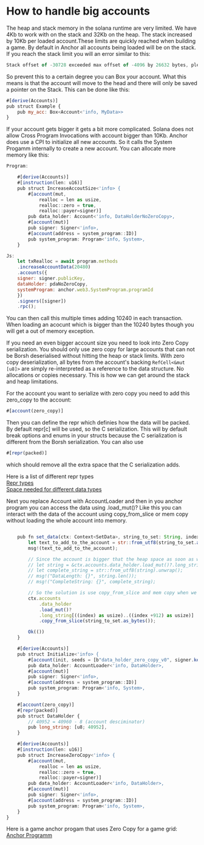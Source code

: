 # How to handle big accounts

The heap and stack memory in the solana runtime are very limited. We have 4Kb to work with on the stack and 32Kb on the heap.
The stack increased by 10Kb per loaded account.These limits are quickly reached when building a game. 
By default in Anchor all accounts being loaded will be on the stack. If you reach the stack limit you will an error similar to this: 

```js
Stack offset of -30728 exceeded max offset of -4096 by 26632 bytes, please minimize large stack variables
```

So prevent this to a certain degree you can Box your account. What this means is that the account will move to the head and there will only be saved a pointer on the Stack.
This can be done like this: 

```js
#[derive(Accounts)]
pub struct Example {
    pub my_acc: Box<Account<'info, MyData>>
}
```

If your account gets bigger it gets a bit more complicated. Solana does not allow Cross Program Invocations with account bigger than 10Kb.
Anchor does use a CPI to initialize all new accounts. So it calls the System Progamm internally to create a new account.
You can allocate more memory like this: 

```js
Program: 

    #[derive(Accounts)]
    #[instruction(len: u16)]
    pub struct IncreaseAccoutSize<'info> {
        #[account(mut, 
            realloc = len as usize, 
            realloc::zero = true, 
            realloc::payer=signer)]
        pub data_holder: Account<'info, DataHolderNoZeroCopy>,
        #[account(mut)]
        pub signer: Signer<'info>,
        #[account(address = system_program::ID)]
        pub system_program: Program<'info, System>,
    }

Js: 
    let txRealloc = await program.methods
    .increaseAccountData(20480)
    .accounts({
    signer: signer.publicKey,
    dataHolder: pdaNoZeroCopy,
    systemProgram: anchor.web3.SystemProgram.programId
    })
    .signers([signer])
    .rpc();
```

You can then call this multiple times adding 10240 in each transaction. 
When loading an acocunt which is bigger than the 10240 bytes though you will get a out of memory exception.

If you need an even bigger account size you need to look into Zero Copy serialization. 
You should only use zero copy for large accounts that can not be Borsh deserialised without hitting the heap or stack limits. 
With zero copy deserialization, all bytes from the account's backing `RefCell<&mut [u8]>` are simply re-interpreted as a reference to
the data structure. No allocations or copies necessary. This is how we can get around the stack and heap limitations.

For the account you want to serialize with zero copy you need to add this zero_copy to the account: 

```js
#[account(zero_copy)]
```

Then you can define the repr which definies how the data will be packed. By default repr[c] will be used, so the C serialization. 
This will by default break options and enums in your structs because the C serialization is different from the Borsh serialization.
You can also use  

```js
#[repr(packed)]
```

which should remove all the extra space that the C serialization adds.

Here is a list of different repr types <br/>
[Repr types](https://doc.rust-lang.org/nomicon/other-reprs.html)<br/>
[Space needed for different data types](https://book.anchor-lang.com/anchor_references/space.html)<br/>

Next you replace Account with AccountLoader and then in you anchor program you can access the data using .load_mut()?
Like this you can interact with the data of the account using copy_from_slice or mem copy without loading the whole account into memory.

```js

    pub fn set_data(ctx: Context<SetData>, string_to_set: String, index: u64) -> Result<()> {
        let text_to_add_to_the_account = str::from_utf8(string_to_set.as_bytes()).unwrap();
        msg!(text_to_add_to_the_account);

        // Since the account is bigger that the heap space as soon as we access the whole account we will get a out of memory error        
        // let string = &ctx.accounts.data_holder.load_mut()?.long_string;
        // let complete_string = str::from_utf8(string).unwrap(); 
        // msg!("DataLength: {}", string.len());
        // msg!("CompleteString: {}", complete_string);

        // So the solution is use copy_from_slice and mem copy when we want to access data in the big account
        ctx.accounts
            .data_holder
            .load_mut()?
            .long_string[((index) as usize)..((index +912) as usize)]
            .copy_from_slice(string_to_set.as_bytes());

        Ok(())
    }

    #[derive(Accounts)]
    pub struct Initialize<'info> {
        #[account(init, seeds = [b"data_holder_zero_copy_v0", signer.key().as_ref()], bump, payer=signer, space= 10 * 1024 as usize)]
        pub data_holder: AccountLoader<'info, DataHolder>,
        #[account(mut)]
        pub signer: Signer<'info>,
        #[account(address = system_program::ID)]
        pub system_program: Program<'info, System>,
    }

    #[account(zero_copy)]
    #[repr(packed)]
    pub struct DataHolder {
        // 40952 = 40960 - 8 (account desciminator)
        pub long_string: [u8; 40952],
    }

    #[derive(Accounts)]
    #[instruction(len: u16)]
    pub struct IncreaseZeroCopy<'info> {
        #[account(mut, 
            realloc = len as usize, 
            realloc::zero = true, 
            realloc::payer=signer)]
        pub data_holder: AccountLoader<'info, DataHolder>,
        #[account(mut)]
        pub signer: Signer<'info>,
        #[account(address = system_program::ID)]
        pub system_program: Program<'info, System>,
    }
}
```

Here is a game anchor progam that uses Zero Copy for a game grid: <br/> 
[Anchor Programm](https://github.com/Woody4618/SolPlay_Unity_SDK/blob/main/Assets/SolPlay/Examples/SolHunter/AnchorProgram/src/state/game.rs)


